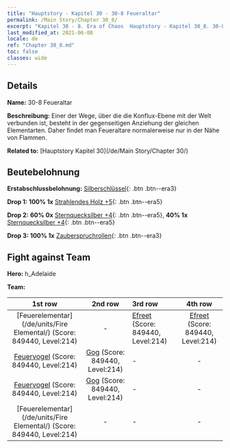 ```yaml
---
title: "Hauptstory - Kapitel 30 - 30-8 Feueraltar"
permalink: /Main Story/Chapter 30_8/
excerpt: "Kapitel 30 - 8. Era of Chaos  Hauptstory - Kapitel 30_8. 30-8 Feueraltar"
last_modified_at: 2021-06-08
locale: de
ref: "Chapter 30_8.md"
toc: false
classes: wide
---
```


## Details

 **Name:** 30-8 Feueraltar

 **Beschreibung:** Einer der Wege, über die die Konflux-Ebene mit der Welt verbunden ist, besteht in der gegenseitigen Anziehung der gleichen Elementarten. Daher findet man Feueraltare normalerweise nur in der Nähe von Flammen.

 **Related to:** [Hauptstory Kapitel 30](/de/Main Story/Chapter 30/)

## Beutebelohnung

 **Erstabschlussbelohnung:** [Silberschlüssel](/ItemsDE/con_693/){: .btn .btn--era3}

 **Drop 1:** **100% 1x** [Strahlendes Holz +5](/ItemsDE/mat_97/){: .btn .btn--era5}

 **Drop 2:** **60% 0x** [Sternquecksilber +4](/ItemsDE/mat_91/){: .btn .btn--era5}, **40% 1x** [Sternquecksilber +4](/ItemsDE/mat_91/){: .btn .btn--era5}

 **Drop 3:** **100% 1x** [Zauberspruchrollen](/ItemsDE/con_694/){: .btn .btn--era3}


## Fight against Team
 **Hero:** h_Adelaide

 **Team:**


  | 1st row | 2nd row | 3rd row | 4th row |
  |:----:|:----:|:----|:----:|
  | [Feuerelementar](/de/units/Fire Elemental/) (Score: 849440, Level:214)  | - | [Efreet](/de/units/Efreeti/) (Score: 849440, Level:214)  | [Efreet](/de/units/Efreeti/) (Score: 849440, Level:214)  |
  | [Feuervogel](/de/units/Firebird/) (Score: 849440, Level:214)  | [Gog](/de/units/Gog/) (Score: 849440, Level:214)  | - | - |
  | [Feuervogel](/de/units/Firebird/) (Score: 849440, Level:214)  | [Gog](/de/units/Gog/) (Score: 849440, Level:214)  | - | - |
  | [Feuerelementar](/de/units/Fire Elemental/) (Score: 849440, Level:214)  | - | - | - |


